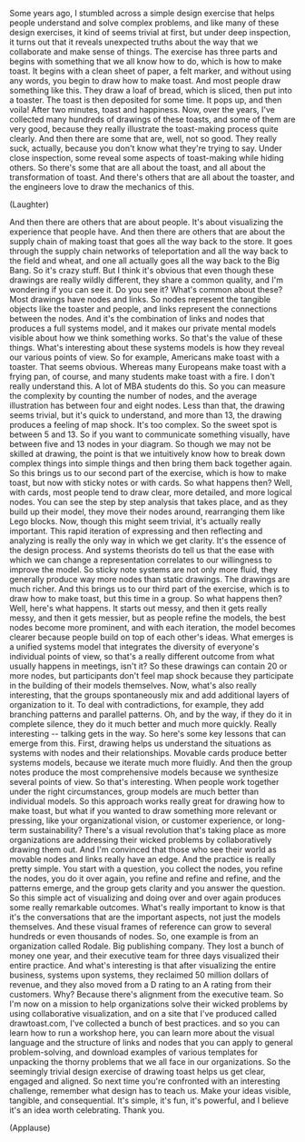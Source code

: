 
Some years ago,
I stumbled across a simple design exercise
that helps people understand
and solve complex problems,
and like many of these design exercises,
it kind of seems trivial at first,
but under deep inspection,
it turns out that it reveals
unexpected truths
about the way that we collaborate
and make sense of things.
The exercise has three parts
and begins with something
that we all know how to do,
which is how to make toast.
It begins with a clean sheet of paper,
a felt marker,
and without using any words,
you begin to draw how to make toast.
And most people draw something like this.
They draw a loaf of bread, 
which is sliced, then put into a toaster.
The toast is then deposited for some time.
It pops up, and then voila!
After two minutes, toast and happiness.
Now, over the years, I&#39;ve collected
many hundreds of drawings of these toasts,
and some of them are very good,
because they really illustrate
the toast-making process quite clearly.
And then there are some that are,
well, not so good.
They really suck, actually, because
you don&#39;t know what they&#39;re trying to say.
Under close inspection,
some reveal some aspects of toast-making
while hiding others.
So there&#39;s some
that are all about the toast,
and all about the transformation of toast.
And there&#39;s others
that are all about the toaster,
and the engineers love to draw
the mechanics of this.

(Laughter)

And then there are others
that are about people.
It&#39;s about visualizing
the experience that people have.
And then there are others that are about
the supply chain of making toast
that goes all the way back to the store.
It goes through the supply chain
networks of teleportation
and all the way back
to the field and wheat,
and one all actually goes
all the way back to the Big Bang.
So it&#39;s crazy stuff.
But I think it&#39;s obvious
that even though these drawings
are really wildly different,
they share a common quality,
and I&#39;m wondering if you can see it.
Do you see it? What&#39;s common about these?
Most drawings have nodes and links.
So nodes represent the tangible objects
like the toaster and people,
and links represent
the connections between the nodes.
And it&#39;s the combination
of links and nodes
that produces a full systems model,
and it makes our private
mental models visible
about how we think something works.
So that&#39;s the value of these things.
What&#39;s interesting about
these systems models
is how they reveal
our various points of view.
So for example, Americans
make toast with a toaster.
That seems obvious.
Whereas many Europeans
make toast with a frying pan, of course,
and many students make toast with a fire.
I don&#39;t really understand this.
A lot of MBA students do this.
So you can measure the complexity
by counting the number of nodes,
and the average illustration
has between four and eight nodes.
Less than that, the drawing seems trivial,
but it&#39;s quick to understand,
and more than 13, the drawing
produces a feeling of map shock.
It&#39;s too complex.
So the sweet spot is between 5 and 13.
So if you want to communicate
something visually,
have between five and 13 nodes
in your diagram.
So though we may not
be skilled at drawing,
the point is that we intuitively know
how to break down complex things
into simple things and then 
bring them back together again.
So this brings us to our second part of 
the exercise,
which is how to make toast,
but now with sticky notes
or with cards.
So what happens then?
Well, with cards, most people
tend to draw clear, more detailed,
and more logical nodes.
You can see the step by step
analysis that takes place,
and as they build up their model,
they move their nodes around,
rearranging them like Lego blocks.
Now, though this might seem trivial,
it&#39;s actually really important.
This rapid iteration of expressing
and then reflecting and analyzing
is really the only way
in which we get clarity.
It&#39;s the essence of the design process.
And systems theorists do tell us
that the ease with which
we can change a representation
correlates to our willingness
to improve the model.
So sticky note systems
are not only more fluid,
they generally produce
way more nodes than static drawings.
The drawings are much richer.
And this brings us
to our third part of the exercise,
which is to draw how to make toast,
but this time in a group.
So what happens then?
Well, here&#39;s what happens.
It starts out messy,
and then it gets really messy,
and then it gets messier,
but as people refine the models,
the best nodes become more prominent,
and with each iteration,
the model becomes clearer
because people build
on top of each other&#39;s ideas.
What emerges is a unified systems model
that integrates the diversity
of everyone&#39;s individual points of view,
so that&#39;s a really different outcome
from what usually happens 
in meetings, isn&#39;t it?
So these drawings can contain
20 or more nodes,
but participants don&#39;t feel map shock
because they participate in the building
of their models themselves.
Now, what&#39;s also really interesting,
that the groups spontaneously mix
and add additional layers
of organization to it.
To deal with contradictions, for example,
they add branching patterns
and parallel patterns.
Oh, and by the way,
if they do it in complete silence,
they do it much better
and much more quickly.
Really interesting --
talking gets in the way.
So here&#39;s some key lessons
that can emerge from this.
First, drawing helps us
understand the situations
as systems with nodes
and their relationships.
Movable cards produce
better systems models,
because we iterate much more fluidly.
And then the group notes produce 
the most comprehensive models
because we synthesize
several points of view.
So that&#39;s interesting.
When people work together
under the right circumstances,
group models are much better
than individual models.
So this approach works really great
for drawing how to make toast,
but what if you wanted to draw
something more relevant or pressing,
like your organizational vision,
or customer experience,
or long-term sustainability?
There&#39;s a visual revolution
that&#39;s taking place
as more organizations
are addressing their wicked problems
by collaboratively drawing them out.
And I&#39;m convinced that those who see
their world as movable nodes and links
really have an edge.
And the practice is really pretty simple.
You start with a question,
you collect the nodes,
you refine the nodes,
you do it over again,
you refine and refine and refine,
and the patterns emerge,
and the group gets clarity
and you answer the question.
So this simple act of visualizing
and doing over and over again
produces some really remarkable outcomes.
What&#39;s really important to know
is that it&#39;s the conversations
that are the important aspects,
not just the models themselves.
And these visual frames of reference
can grow to several hundreds
or even thousands of nodes.
So, one example is from
an organization called Rodale.
Big publishing company.
They lost a bunch of money one year,
and their executive team for three days
visualized their entire practice.
And what&#39;s interesting is that
after visualizing the entire business,
systems upon systems,
they reclaimed 
50 million dollars of revenue,
and they also moved from a D rating 
to an A rating from their customers.
Why? Because there&#39;s
alignment from the executive team.
So I&#39;m now on a mission
to help organizations
solve their wicked problems
by using collaborative visualization,
and on a site that I&#39;ve produced
called drawtoast.com,
I&#39;ve collected a bunch of best practices.
and so you can learn
how to run a workshop here,
you can learn more about
the visual language
and the structure of links and nodes that
you can apply to general problem-solving,
and download examples of various templates
for unpacking the thorny problems
that we all face in our organizations.
So the seemingly trivial
design exercise of drawing toast
helps us get clear, engaged and aligned.
So next time you&#39;re confronted
with an interesting challenge,
remember what design has to teach us.
Make your ideas visible,
tangible, and consequential.
It&#39;s simple, it&#39;s fun, it&#39;s powerful,
and I believe it&#39;s an idea
worth celebrating.
Thank you.

(Applause)

